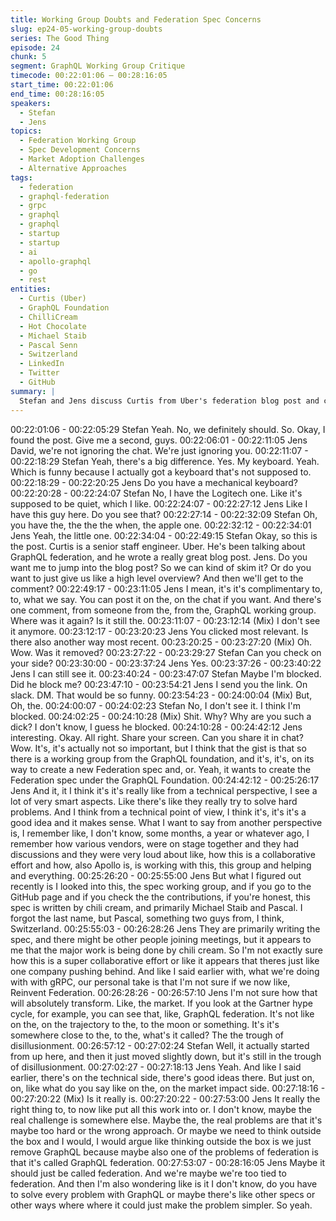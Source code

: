 ```yaml
---
title: Working Group Doubts and Federation Spec Concerns
slug: ep24-05-working-group-doubts
series: The Good Thing
episode: 24
chunk: 5
segment: GraphQL Working Group Critique
timecode: 00:22:01:06 – 00:28:16:05
start_time: 00:22:01:06
end_time: 00:28:16:05
speakers:
  - Stefan
  - Jens
topics:
  - Federation Working Group
  - Spec Development Concerns
  - Market Adoption Challenges
  - Alternative Approaches
tags:
  - federation
  - graphql-federation
  - grpc
  - graphql
  - graphql
  - startup
  - startup
  - ai
  - apollo-graphql
  - go
  - rest
entities:
  - Curtis (Uber)
  - GraphQL Foundation
  - ChilliCream
  - Hot Chocolate
  - Michael Staib
  - Pascal Senn
  - Switzerland
  - LinkedIn
  - Twitter
  - GitHub
summary: |
  Stefan and Jens discuss Curtis from Uber's federation blog post and critique the GraphQL Foundation's working group. Jens reveals that despite claims of collaboration, the federation spec is primarily written by two developers from ChilliCream (Hot Chocolate), questioning whether reinventing federation is the right approach given its position in Gartner's trough of disillusionment.
---
```


00:22:01:06 - 00:22:05:29
Stefan
Yeah. No, we definitely should. So. Okay, I found the post. Give me a second, guys.
00:22:06:01 - 00:22:11:05
Jens
David, we're not ignoring the chat. We're just ignoring you.
00:22:11:07 - 00:22:18:29
Stefan
Yeah, there's a big difference. Yes. My keyboard. Yeah. Which is funny because I actually got a
keyboard that's not supposed to.
00:22:18:29 - 00:22:20:25
Jens
Do you have a mechanical keyboard?
00:22:20:28 - 00:22:24:07
Stefan
No, I have the Logitech one. Like it's supposed to be quiet, which I like.
00:22:24:07 - 00:22:27:12
Jens
Like I have this guy here. Do you see that?
00:22:27:14 - 00:22:32:09
Stefan
Oh, you have the, the the the when, the apple one.
00:22:32:12 - 00:22:34:01
Jens
Yeah, the little one.
00:22:34:04 - 00:22:49:15
Stefan
Okay, so this is the post. Curtis is a senior staff engineer. Uber. He's been talking about
GraphQL federation, and he wrote a really great blog post. Jens. Do you want me to jump into
the blog post? So we can kind of skim it? Or do you want to just give us like a high level
overview? And then we'll get to the comment?
00:22:49:17 - 00:23:11:05
Jens
I mean, it's it's complimentary to, to, what we say. You can post it on the, on the chat if you want.
And there's one comment, from someone from the, from the, GraphQL working group. Where
was it again? Is it still the.
00:23:11:07 - 00:23:12:14
(Mix)
I don't see it anymore.
00:23:12:17 - 00:23:20:23
Jens
You clicked most relevant. Is there also another way most recent.
00:23:20:25 - 00:23:27:20
(Mix)
Oh. Wow. Was it removed?
00:23:27:22 - 00:23:29:27
Stefan
Can you check on your side?
00:23:30:00 - 00:23:37:24
Jens
Yes.
00:23:37:26 - 00:23:40:22
Jens
I can still see it.
00:23:40:24 - 00:23:47:07
Stefan
Maybe I'm blocked. Did he block me?
00:23:47:10 - 00:23:54:21
Jens
I send you the link. On slack. DM. That would be so funny.
00:23:54:23 - 00:24:00:04
(Mix)
But, Oh, the.
00:24:00:07 - 00:24:02:23
Stefan
No, I don't see it. I think I'm blocked.
00:24:02:25 - 00:24:10:28
(Mix)
Shit. Why? Why are you such a dick? I don't know, I guess he blocked.
00:24:10:28 - 00:24:42:12
Jens
interesting. Okay. All right. Share your screen. Can you share it in chat? Wow. It's, it's actually
not so important, but I think that the gist is that so there is a working group from the GraphQL
foundation, and it's, it's, on its way to create a new Federation spec and, or. Yeah, it wants to
create the Federation spec under the GraphQL Foundation.
00:24:42:12 - 00:25:26:17
Jens
And it, it I think it's it's really like from a technical perspective, I see a lot of very smart aspects.
Like there's like they really try to solve hard problems. And I think from a technical point of view,
I think it's, it's it's a good idea and it makes sense. What I want to say from another perspective
is, I remember like, I don't know, some months, a year or whatever ago, I remember how
various vendors, were on stage together and they had discussions and they were very loud
about like, how this is a collaborative effort and how, also Apollo is, is working with this, this
group and helping and everything.
00:25:26:20 - 00:25:55:00
Jens
But what I figured out recently is I looked into this, the spec working group, and if you go to the
GitHub page and if you check the the contributions, if you're honest, this spec is written by chili
cream, and primarily Michael Staib and Pascal. I forgot the last name, but Pascal, something
two guys from, I think, Switzerland.
00:25:55:03 - 00:26:28:26
Jens
They are primarily writing the spec, and there might be other people joining meetings, but it
appears to me that the major work is being done by chili cream. So I'm not exactly sure how this
is a super collaborative effort or like it appears that theres just like one company pushing
behind. And like I said earlier with, what we're doing with with gRPC, our personal take is that
I'm not sure if we now like, Reinvent Federation.
00:26:28:26 - 00:26:57:10
Jens
I'm not sure how that will absolutely transform. Like, the market. If you look at the Gartner hype
cycle, for example, you can see that, like, GraphQL federation. It's not like on the, on the
trajectory to the, to the moon or something. It's it's somewhere close to the, to the, what's it
called? The the trough of disillusionment.
00:26:57:12 - 00:27:02:24
Stefan
Well, it actually started from up here, and then it just moved slightly down, but it's still in the
trough of disillusionment.
00:27:02:27 - 00:27:18:13
Jens
Yeah. And like I said earlier, there's on the technical side, there's good ideas there. But just on,
on, like what do you say like on the, on the market impact side.
00:27:18:16 - 00:27:20:22
(Mix)
Is it really is.
00:27:20:22 - 00:27:53:00
Jens
It really the right thing to, to now like put all this work into or. I don't know, maybe the real
challenge is somewhere else. Maybe the, the real problems are that it's maybe too hard or the
wrong approach. Or maybe we need to think outside the box and I would, I would argue like
thinking outside the box is we just remove GraphQL because maybe also one of the problems of
federation is that it's called GraphQL federation.
00:27:53:07 - 00:28:16:05
Jens
Maybe it should just be called federation. And we're maybe we're too tied to federation. And
then I'm also wondering like is it I don't know, do you have to solve every problem with GraphQL
or maybe there's like other specs or other ways where where it could just make the problem
simpler. So yeah.